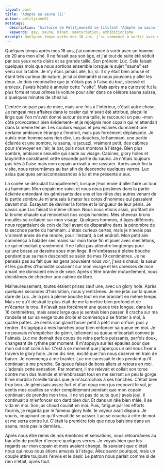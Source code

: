 ```yaml
---
layout: post
title: 'Adepte au sauna (1)'
auteur: petitjeune93
metatags:
  description: "histoire de Petitjeune93 se titulant 'Adepte au sauna'"
  keywords: gay, sauna, minet, masturbation, exhibitionisme
excerpt: Quelques temps après mes 18 ans, j'ai commencé à sortir avec un homme de 20 ans mon aîné
---
```

Quelques temps après mes 18 ans, j'ai commencé à sortir avec un homme de 20 ans mon aîné. Il ne faisait pas son âge, et j'ai tout de suite été séduit par ses yeux verts clairs et sa grande taille. Son prénom: Luc. Cela faisait quelques mois que nous sortions ensemble lorsque le sujet "sauna" est venu sur la table. Je n'y étais jamais allé, lui, si. Il s'y était bien amusé et étant très curieux de nature, je lui ai demandé si nous pouvions y aller les deux. Je dois reconnaître que je n'étais pas à l'aise du tout, stressé et anxieux, j'avais hésité à annuler cette "visite". Mais après ma curiosité fut la plus forte et nous prîmes la voiture pour aller dans ce célèbre sauna suisse, à quelques minutes de chez lui.

L'entrée ne paie pas de mine, mais une fois à l'intérieur, c'était autre chose. Je rangeai mes affaires dans le casier qui m'avait été attribué, plaçai le linge que l'on m'avait donné autour de ma taille, le raccourci un peu –mon côté provocateur bien évidement– et je rejoignis mon copain qui m'attendait dans la même tenue. Les couloirs exigus et peu éclairés donnaient une certaine ambiance étrange à l'endroit, mais pas forcément déplaisante. Je suivis mon homme sans rien dire. Les douches, le hammam, une partie éclairée et une sombre, le sauna, le jacuzzi, vraiment petit, des cabines pour s'envoyer en l'air, le bar, puis nous montons à l'étage. Bien plus sombre, ambiance sexuelle qui saute au visage. Cabines, glory holes et labyrinthe constituent cette seconde partie du sauna. Je n'étais toujours pas très à l'aise mais mon copain arrivait à me rassurer. Après avoir fini la visite, nous retournâmes au bar afin de descendre quelques verres. Luc salua quelques amis/connaissances à lui et me présenta à eux.

La soirée se déroulait tranquillement, lorsque j’eus envie d'aller faire un tour au hammam. Mon copain me suivit et nous nous posâmes dans la partie éclairée entendant les gémissants des uns et les râles des autres venant de la partie sombre.Je m'amusais à mater les corps d'hommes qui passaient devant moi. Essayant de deviner la forme et la longueur de leur pénis. Je savais que Luc faisait la même chose. Nous nous étions assis, profitant de la brume chaude qui rencontrait nos corps humides. Mes cheveux bruns mouillés se collaient sur mon visage. Quelques hommes, d'âges différents, nous regardaient du coin de l’œil avant de disparaître dans la pénombre de la seconde partie du hammam. J'étais curieux certes, mais je n'avais pas vraiment envie de me rendre, pour l'instant, à cet endroit. Mon petit ami commença à balader ses mains sur mon torse fin et jouer avec mes tétons, ce qui m'excitait grandement. Il ne fallut pas attendre longtemps pour qu'une bosse se dessine sous mon linge. Il m'embrassa à pleine bouche pendant que sa main descendit se saisir de mes 19 centimètres. Je ne pensais pas au fait que les gens pouvaient nous voir, j'avais chaud, la sueur et les gouttes d'humidité coulaient sur mon visage et les caresses de mon amant me donnaient envie de sexe. Après s'être branler mutuellement, nous décidâmes de chercher une cabine de libre.

Malheureusement, toutes étaient prises sauf une, avec un glory hole. Après quelques secondes d'hésitation, nous y rentrâmes. Je me jetai sur la queue dure de Luc. Je la pris à pleine bouche tout en me branlant en même temps. Mais ce qu'il désirait le plus était de me la mettre bien profond et de m'écarter le trou. Il n'avait pas forcément une queue très longue, dans les 16 centimètres, mais assez large que je sentais bien passer. Il cracha sur ma rondelle et sur sa verge toute droite et commença à se frotter à moi, à quatre pattes. Je sentis son gland forcer petit à petit mon orifice, puis y rentrer. Il s'agrippa à mes hanches pour bien enfoncer sa queue en moi. Je ne pouvais m'empêcher de gémir, tellement sa queue m'écartait comme je l'aimais. Luc me donnait des coups de reins parfois puissants, parfois doux, changeant de rythme par moment. Il m'appuya sur les épaules pour que mon cul soit collé à lui. C'est à ce moment que j'aperçus un œil nous fixer à travers le glory hole. Je ne dis rien, excité que l'on nous observe en train de baiser. Je commença à me branler. Luc me caressait le dos pendant qu'il continuait à me prendre. Sa queue faisait de bons allers et retours en moi. J'adorais cette sensation. Par moment, il me relevait et collait son torse contre mon dos humide et m'embrassait tout en me serrant un peu la gorge. Il me mordilla l'oreille tandis que je m'accrochais à ses hanches. C'était bien trop bon. Je gémissais assez fort et d'un coup mon jus recouvrit le sol, je sentis mes couilles se vider complètement pendant que mon copain continuait de prendre mon trou. Il ne vit pas de suite que j'avais joui, il continuait à m'enfoncer son dard bien dur. Et dans un râle bien mâle, il se vida en moi. Son jus chaud coulait en moi. Puis, fatigué par les efforts fournis, je regarda par le fameux glory hole, le voyeur avait disparu. Je souris, imaginant ce qu'il venait de se passer. Luc se coucha à côté de moi et me serra contre lui. C'était la première fois que nous baisions dans un sauna, mais pas la dernière...

Après nous être remis de nos émotions et sensations, nous retournâmes au bar afin de profiter d'encore quelques verres. Je voyais bien que les regards sur mon copain et mois avaient changé. Ils savaient que c'était nous qui nous nous étions amusés à l'étage. Allez savoir pourquoi, mais un couple attire toujours l'envie et le désir. Le patron nous parlait comme si de rien n'était, après tout.
